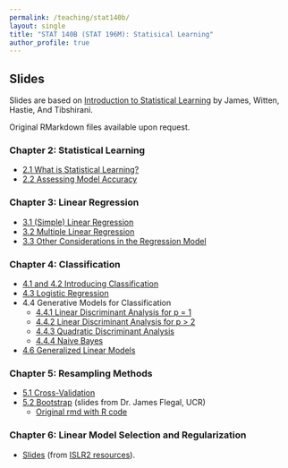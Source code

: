 ```yaml
---
permalink: /teaching/stat140b/
layout: single
title: "STAT 140B (STAT 196M): Statisical Learning"
author_profile: true
---
```


## Slides

Slides are based on [Introduction to Statistical Learning](https://www.statlearning.com/) by James, Witten, Hastie, And Tibshirani. 

Original RMarkdown files available upon request. 

### Chapter 2: Statistical Learning
- <a href="https://lgpperry.github.io/teaching/stat140b/slides/Slides_2_1.pdf">2.1 What is Statistical Learning?</a>
- <a href="https://lgpperry.github.io/teaching/stat140b/slides/Slides_2_2.pdf">2.2 Assessing Model Accuracy</a>

### Chapter 3: Linear Regression
- <a href="https://lgpperry.github.io/teaching/stat140b/slides/Slides_3_1.pdf">3.1 (Simple) Linear Regression</a>
- <a href="https://lgpperry.github.io/teaching/stat140b/slides/Slides_3_2.pdf">3.2 Multiple Linear Regression</a>
- <a href="https://lgpperry.github.io/teaching/stat140b/slides/Slides_3_3.pdf">3.3 Other Considerations in the Regression Model</a>

### Chapter 4: Classification
- <a href="https://lgpperry.github.io/teaching/stat140b/slides/Slides_4_1.pdf">4.1 and 4.2 Introducing Classification</a>
- <a href="https://lgpperry.github.io/teaching/stat140b/slides/Slides_4_3.pdf">4.3 Logistic Regression</a>
- 4.4 Generative Models for Classification
    - <a href="https://lgpperry.github.io/teaching/stat140b/slides/Slides_4_4_1.pdf">4.4.1 Linear Discriminant Analysis for p = 1</a>
    - <a href="https://lgpperry.github.io/teaching/stat140b/slides/Slides_4_4_2.pdf">4.4.2 Linear Discriminant Analysis for p > 2</a>
    - <a href="https://lgpperry.github.io/teaching/stat140b/slides/Slides_4_4_3.pdf">4.4.3 Quadratic Discriminant Analysis</a>
    - <a href="https://lgpperry.github.io/teaching/stat140b/slides/Slides_4_4_4.pdf">4.4.4 Naive Bayes</a>
- <a href="https://lgpperry.github.io/teaching/stat140b/slides/Slides_4_6.pdf">4.6 Generalized Linear Models</a>

### Chapter 5: Resampling Methods
- <a href="https://lgpperry.github.io/teaching/stat140b/slides/Slides_5_1.pdf">5.1 Cross-Validation</a>
- <a href="https://lgpperry.github.io/teaching/stat140b/slides/Slides_5_2.pdf">5.2 Bootstrap</a> (slides from Dr. James Flegal, UCR)
    - <a href="https://lgpperry.github.io/teaching/stat140b/slides/Slides_5_2.rmd">Original rmd with R code</a>

### Chapter 6: Linear Model Selection and Regularization
- <a href="https://hastie.su.domains/ISLR2/Slides/Ch6_Model_Selection.pdf">Slides</a> (from <a href="https://www.statlearning.com/resources-second-edition">ISLR2 resources</a>).
